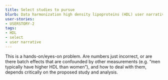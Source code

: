 ```yaml
---
title: Select studies to pursue
blurb: Data harmonization high density lipoproteins (HDL) user narrative
user-stories:
- USERSTORY-2
tags:
- HDL
- select
- user narrative
---
```

This is a hands-on/eyes-on problem. Are numbers just incorrect, or are there batch effects that are confounded by other measurements (e.g. “men typically have higher HDL than women”), and how to deal with them, depends critically on the proposed study and analysis.